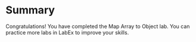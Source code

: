 # Summary

Congratulations! You have completed the Map Array to Object lab. You can practice more labs in LabEx to improve your skills.
